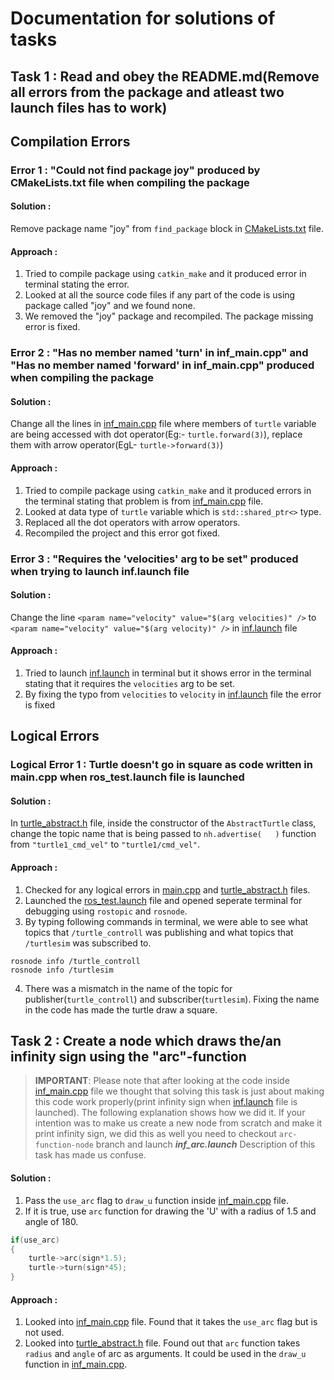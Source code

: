# Documentation for solutions of tasks
## Task 1 : Read and obey the README.md(Remove all errors from the package and atleast two launch files has to work)
## Compilation Errors
### Error 1 : "Could not find package joy" produced by CMakeLists.txt file when compiling the package
#### Solution :
Remove package name "joy" from `find_package` block in [CMakeLists.txt](./CMakeLists.txt) file.
#### Approach :
1. Tried to compile package using `catkin_make` and it produced error in terminal stating the error.
2. Looked at all the source code files if any part of the code is using package called "joy" and we found none.
3. We removed the "joy" package and recompiled. The package missing error is fixed.

### Error 2 : "Has no member named 'turn' in inf_main.cpp" and "Has no member named 'forward' in inf_main.cpp" produced when compiling the package
#### Solution :
Change all the lines in [inf_main.cpp](./src/inf_main.cpp) file where members of `turtle` variable are being accessed with dot operator(Eg:- `turtle.forward(3)`), replace them with arrow operator(EgL- `turtle->forward(3)`)
#### Approach :
1. Tried to compile package using `catkin_make` and it produced errors in the terminal stating that problem is from  [inf_main.cpp](./src/inf_main.cpp) file.
2. Looked at data type of `turtle` variable which is `std::shared_ptr<>` type.
3. Replaced all the dot operators with arrow operators.
4. Recompiled the project and this error got fixed.

### Error 3 : "Requires the 'velocities' arg to be set" produced when trying to launch inf.launch file
#### Solution :
Change the line `<param name="velocity" value="$(arg velocities)" />` to `<param name="velocity" value="$(arg velocity)" />` in [inf.launch](./launch/inf.launch) file
#### Approach :
1. Tried to launch [inf.launch](./launch/inf.launch) in terminal but it shows error in the terminal stating that it requires the `velocities` arg to be set.
2. By fixing the typo from `velocities` to `velocity` in [inf.launch](./launch/inf.launch) file the error is fixed


## Logical Errors
### Logical Error 1 : Turtle doesn't go in square as code written in main.cpp when ros_test.launch file is launched
#### Solution : 
In [turtle_abstract.h](./include/ros_test/turtule_abstract.h) file, inside the constructor of the `AbstractTurtle` class, change the topic name that is being passed to `nh.advertise(   )` function from `"turtle1_cmd_vel"` to `"turtle1/cmd_vel"`.
#### Approach :
1. Checked for any logical errors in [main.cpp](./src/main.cpp) and [turtle_abstract.h](./include/ros_test/turtle_abstract.h) files.
2. Launched the [ros_test.launch](./launch/ros_test.launch) file and opened seperate terminal for debugging using `rostopic` and `rosnode`.
3. By typing following commands in terminal, we were able to see what topics that `/turtle_controll` was publishing and what topics that `/turtlesim` was subscribed to.
```console
rosnode info /turtle_controll
rosnode info /turtlesim
```
4. There was a mismatch in the name of the topic for publisher(`turtle_controll`) and subscriber(`turtlesim`). Fixing the name in the code has made the turtle draw a square.

## Task 2 : Create a node which draws the/an infinity sign using the "arc"-function
> **IMPORTANT**: 
Please note that after looking at the code inside [inf_main.cpp](./src/inf_main.cpp) file we thought that solving this task is just about making this code work properly(print infinity sign when [inf.launch](./launch/inf.launch) file is launched). The following explanation shows how we did it.
If your intention was to make us create a new node from scratch and make it print infinity sign, we did this as well you need to checkout `arc-function-node` branch and launch ***inf_arc.launch***
Description of this task has made us confuse.

#### Solution :
1. Pass the `use_arc` flag to `draw_u` function inside [inf_main.cpp](./src/inf_main.cpp) file.
2. If it is true, use `arc` function for drawing the 'U' with a radius of 1.5 and angle of 180.
```c++
if(use_arc)
{
    turtle->arc(sign*1.5);
    turtle->turn(sign*45);
}
```
#### Approach :
1. Looked into [inf_main.cpp](./src/inf_main.cpp) file. Found that it takes the `use_arc` flag but is not used.
2. Looked into [turtle_abstract.h](./include/ros_test/turtle_abstract.h) file. Found out that `arc` function takes `radius` and `angle` of arc as arguments. It could be used in the `draw_u` function in [inf_main.cpp](./src/inf_main.cpp).
